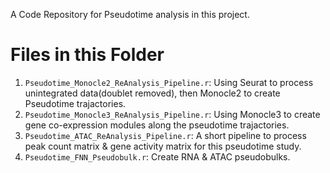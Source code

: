 A Code Repository for Pseudotime analysis in this project.
# Files in this Folder
1. `Pseudotime_Monocle2_ReAnalysis_Pipeline.r`: Using Seurat to process unintegrated data(doublet removed), then Monocle2 to create Pseudotime trajactories.
2. `Pseudotime_Monocle3_ReAnalysis_Pipeline.r`: Using Monocle3 to create gene co-expression modules along the pseudotime trajactories.
3. `Pseudotime_ATAC_ReAnalysis_Pipeline.r`: A short pipeline to process peak count matrix & gene activity matrix for this pseudotime study.
4. `Pseudotime_FNN_Pseudobulk.r`: Create RNA & ATAC pseudobulks.
